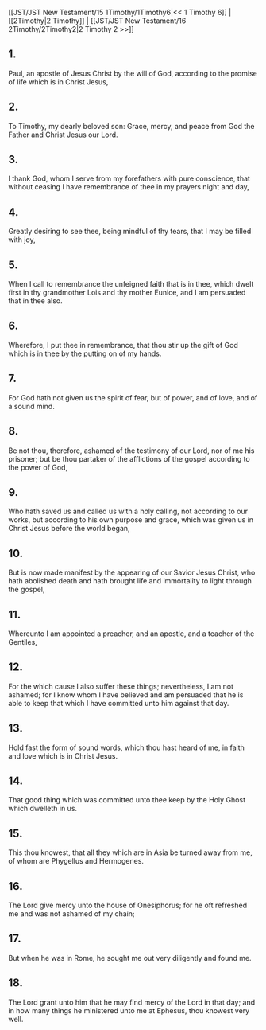 [[JST/JST New Testament/15 1Timothy/1Timothy6|<< 1 Timothy 6]] | [[2Timothy|2 Timothy]] | [[JST/JST New Testament/16 2Timothy/2Timothy2|2 Timothy 2 >>]]
## 1.
Paul, an apostle of Jesus Christ by the will of God, according to the promise of life which is in Christ Jesus,
## 2.
To Timothy, my dearly beloved son: Grace, mercy, and peace from God the Father and Christ Jesus our Lord.
## 3.
I thank God, whom I serve from my forefathers with pure conscience, that without ceasing I have remembrance of thee in my prayers night and day,
## 4.
Greatly desiring to see thee, being mindful of thy tears, that I may be filled with joy,
## 5.
When I call to remembrance the unfeigned faith that is in thee, which dwelt first in thy grandmother Lois and thy mother Eunice, and I am persuaded that in thee also.
## 6.
Wherefore, I put thee in remembrance, that thou stir up the gift of God which is in thee by the putting on of my hands.
## 7.
For God hath not given us the spirit of fear, but of power, and of love, and of a sound mind.
## 8.
Be not thou, therefore, ashamed of the testimony of our Lord, nor of me his prisoner; but be thou partaker of the afflictions of the gospel according to the power of God,
## 9.
Who hath saved us and called us with a holy calling, not according to our works, but according to his own purpose and grace, which was given us in Christ Jesus before the world began,
## 10.
But is now made manifest by the appearing of our Savior Jesus Christ, who hath abolished death and hath brought life and immortality to light through the gospel,
## 11.
Whereunto I am appointed a preacher, and an apostle, and a teacher of the Gentiles,
## 12.
For the which cause I also suffer these things; nevertheless, I am not ashamed; for I know whom I have believed and am persuaded that he is able to keep that which I have committed unto him against that day.
## 13.
Hold fast the form of sound words, which thou hast heard of me, in faith and love which is in Christ Jesus.
## 14.
That good thing which was committed unto thee keep by the Holy Ghost which dwelleth in us.
## 15.
This thou knowest, that all they which are in Asia be turned away from me, of whom are Phygellus and Hermogenes.
## 16.
The Lord give mercy unto the house of Onesiphorus; for he oft refreshed me and was not ashamed of my chain;
## 17.
But when he was in Rome, he sought me out very diligently and found me.
## 18.
The Lord grant unto him that he may find mercy of the Lord in that day; and in how many things he ministered unto me at Ephesus, thou knowest very well.

